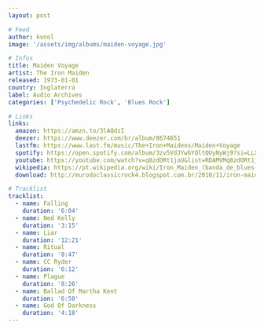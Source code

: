 ```yaml
---
layout: post

# Feed
author: kvnol
image: '/assets/img/albums/maiden-voyage.jpg'

# Infos
title: Maiden Voyage
artist: The Iron Maiden
released: 1973-01-01
country: Inglaterra
label: Audio Archives
categories: ['Psychedelic Rock', 'Blues Rock']

# Links
links:
  amazon: https://amzn.to/3lAQdzI
  deezer: https://www.deezer.com/br/album/8674651
  lastfm: https://www.last.fm/music/The+Iron+Maidens/Maiden+Voyage
  spotify: https://open.spotify.com/album/3zv5VdJYwbYQltQUyNyWj9?si=LLX1RrnZTg-SkBmYbh2WsQ
  youtube: https://youtube.com/watch?v=q8zdORt1joU&list=RDAMVMq8zdORt1joU
  wikipedia: https://pt.wikipedia.org/wiki/Iron_Maiden_(banda_de_blues-rock)
  download: http://murodoclassicrock4.blogspot.com.br/2010/11/iron-maiden-maiden-voyage-1969.html

# Tracklist
tracklist:
  - name: Falling
    duration: '6:04'
  - name: Ned Kelly
    duration: '3:15'
  - name: Liar
    duration: '12:21'
  - name: Ritual
    duration: '8:47'
  - name: CC Ryder
    duration: '6:12'
  - name: Plague
    duration: '8:26'
  - name: Ballad Of Martha Kent
    duration: '6:50'
  - name: God Of Darkness
    duration: '4:18'
---
```

